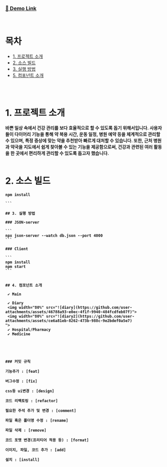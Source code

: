 <br />

### <a href='' target="_blank">🔗 Demo Link</a>

<br />

# 목차

<ul>
  <li>
    <a href='#1-프로젝트-소개'>1. 프로젝트 소개</a>
  </li>

  <li>
    <a href='#2-소스-빌드'>2. 소스 빌드 </a>
  </li>
  <li>
    <a href='#3-실행-방법'>3. 실행 방법</a>
  </li>
  <li>
    <a href='#4-컴포넌트-소개'>5. 컴포넌트 소개</a>
  </li>
</ul>
<br/><br />

# 1. 프로젝트 소개

<div align="center">

</div>
<b>
바쁜 일상 속에서 건강 관리를 보다 효율적으로 할 수 있도록 돕기 위해서입니다. 사용자들이 다이어리 기능을 통해 약 복용 시간, 운동 일정, 병원 예약 등을 체계적으로 관리할 수 있으며, 특정 증상에 맞는 약을 추천받아 빠르게 대처할 수 있습니다. 또한, 근처 병원과 약국을 지도에서 쉽게 찾아볼 수 있는 기능을 제공함으로써, 건강과 관련된 여러 활동을 한 곳에서 편리하게 관리할 수 있도록 돕고자 했습니다.
<br /><br />

# 2. 소스 빌드

````
npm install

```

## 3. 실행 방법

### JSON-server

```
npx json-server --watch db.json --port 4000
```

### Client

```
npm install
npm start
```


## 4. 컴포넌트 소개

 ✔️ Main

 ✔️ Diary
 <img width="80%" src="![diary](https://github.com/user-attachments/assets/46788a93-e0ec-4f1f-9940-484fcdfeb07f)">
 <img width="80%" src="![diary2](https://github.com/user-attachments/assets/ce6a81eb-8262-473b-988c-9e2bdef0a5e7)
">
 ✔️ Hospital/Pharmacy
 ✔️ Medicine





### 커밋 규칙

기능추가 : [feat]

버그수정 : [fix]

css등 ui변경 : [design]

코드 리팩토링 : [refactor]

필요한 주석 추가 및 변경 : [comment]

파일 혹은 폴더명 수정 : [rename]

파일 삭제 : [remove]

코드 포맷 변경(프리티어 적용 등) : [format]

이미지, 파일, 코드 추가 : [add]

설치 : [install]
````
